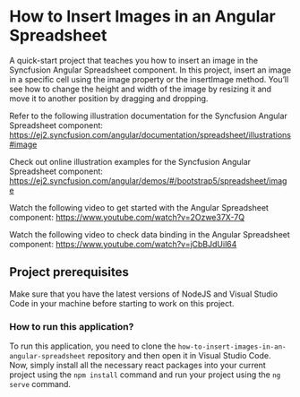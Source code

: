 # How to Insert Images in an Angular Spreadsheet 

A quick-start project that teaches you how to insert an image in the Syncfusion Angular Spreadsheet component. In this project, insert an image in a specific cell using the image property or the insertImage method. You’ll see how to change the height and width of the image by resizing it and move it to another position by dragging and dropping.

Refer to the following illustration documentation for the Syncfusion Angular Spreadsheet component: 
https://ej2.syncfusion.com/angular/documentation/spreadsheet/illustrations#image

Check out online illustration examples for the Syncfusion Angular Spreadsheet component: 
https://ej2.syncfusion.com/angular/demos/#/bootstrap5/spreadsheet/image

Watch the following video to get started with the Angular Spreadsheet component:
https://www.youtube.com/watch?v=2Ozwe37X-7Q

Watch the following video to check data binding in the Angular Spreadsheet component:
https://www.youtube.com/watch?v=jCbBJdUil64

## Project prerequisites

Make sure that you have the latest versions of NodeJS and Visual Studio Code in your machine before starting to work on this project.

### How to run this application?

To run this application, you need to clone the `how-to-insert-images-in-an-angular-spreadsheet` repository and then open it in Visual Studio Code. Now, simply install all the necessary react packages into your current project using the `npm install` command and run your project using the `ng serve` command.